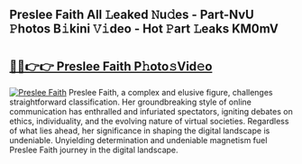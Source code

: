 ## Preslee Faith All 𝙻eaked 𝙽u𝚍es - Part-NvU 𝙿hotos B𝚒kini 𝚅𝚒deo - Hot 𝙿art 𝙻eaks KM0mV

# <h2><a href="http://ld421be.urlbe.top/?page=Preslee+Faith">🔗🔗👉👉 Preslee Faith P𝚑oto𝚜Vid𝚎o</a></h2>

[![Preslee Faith](https://i.imgur.com/eBuTRDB.gif)](http://ld421be.urlbe.top/?page=Preslee+Faith)
Preslee Faith, a complex and elusive figure, challenges straightforward classification. Her groundbreaking style of online communication has enthralled and infuriated spectators, igniting debates on ethics, individuality, and the evolving nature of virtual societies. Regardless of what lies ahead, her significance in shaping the digital landscape is undeniable. Unyielding determination and undeniable magnetism fuel Preslee Faith journey in the digital landscape.
